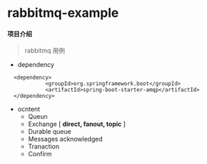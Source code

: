 # rabbitmq-example

#### 项目介绍

> rabbitmq 用例

- dependency
```
  <dependency>
			<groupId>org.springframework.boot</groupId>
			<artifactId>spring-boot-starter-amqp</artifactId>
  </dependency>
```
- ocntent
  - Queun
  - Exchange [ **direct, fanout, topic** ]
  - Durable queue
  - Messages acknowledged
  - Tranaction
  - Confirm
